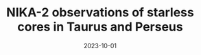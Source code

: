 ---
title: "NIKA-2 observations of starless cores in Taurus and Perseus"
collection: "publications"
category: "co_papers"
permalink: /publications/2023arXiv231001044K
link: https://ui.adsabs.harvard.edu/abs/2023arXiv231001044K/abstract
date: 2023-10-01
venue: "arXiv e-prints"
citation: "Kramer, C., Adam, R., Ade, P., et al. (2023), arXiv e-prints, arXiv:2310.01044."
---